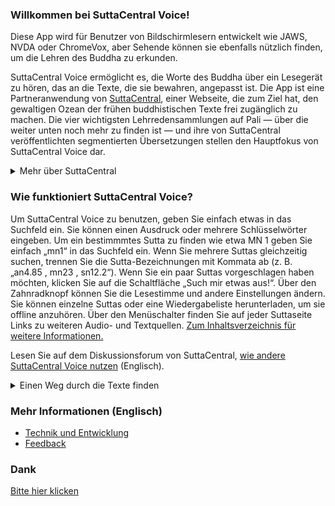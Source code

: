 ### Willkommen bei SuttaCentral Voice! 

Diese App wird für Benutzer von Bildschirmlesern entwickelt wie JAWS, NVDA oder ChromeVox, aber Sehende können sie ebenfalls nützlich finden, um die Lehren des Buddha zu erkunden.

SuttaCentral Voice ermöglicht es, die Worte des Buddha über ein Lesegerät zu hören, das an die Texte, die sie bewahren, angepasst ist. Die App ist eine Partneranwendung von <a href="https://suttacentral.net" target="_blank">SuttaCentral</a>, einer Webseite, die zum Ziel hat, den gewaltigen Ozean der frühen buddhistischen Texte frei zugänglich zu machen. Die vier wichtigsten Lehrredensammlungen auf Pali — über die weiter unten noch mehr zu finden ist — und ihre von SuttaCentral veröffentlichten segmentierten Übersetzungen stellen den Hauptfokus von SuttaCentral Voice dar.

<details>
<summary>Mehr über SuttaCentral</summary>

* <a href="/sc-voice/de/%C3%9Cber-SuttaCentral">Über SuttaCentral</a>
* <a href="/sc-voice/de/Einf%C3%BChrung-zu-SuttaCentral" target="_blank">Einführung zu SuttaCentral</a> 
* <a href="/sc-voice/de/Methodik-und-Quellen" target="_blank">SuttaCentrals Methodik</a>
* <a href="/sc-voice/de/Nummerierung-der-Suttas" target="_blank">SuttaCentrals Nummerierungssystem</a>
* <a href="/sc-voice/de/Abk%C3%BCrzungen" target="_blank">Von SuttaCentral benutzte Abkürzungen</a>
* <a href="/sc-voice/de/Sprachen-auf-SuttaCentral">Sprachen auf SuttaCentral</a>
* <a href="/sc-voice/de/W%C3%BCrdigung" target="_blank">Würdigung</a>
* <a href="/sc-voice/de/Lizenzen">Lizenzen</a>
* <a href="/sc-voice/de/Zum-Herunterladen">Zum Herunterladen</a>
* <a href="/sc-voice/de/Spenden-an-SuttaCentral">Spenden</a>

</details>

### Wie funktioniert SuttaCentral Voice?

Um SuttaCentral Voice zu benutzen, geben Sie einfach etwas in das Suchfeld ein. Sie können einen Ausdruck oder mehrere Schlüsselwörter eingeben. Um ein bestimmmtes Sutta zu finden wie etwa MN 1 geben Sie einfach „mn1“ in das Suchfeld ein. Wenn Sie mehrere Suttas gleichzeitig suchen, trennen Sie die Sutta-Bezeichnungen mit Kommata ab (z. B. „an4.85 <span aria-label="Komma"> </span><span aria-hidden="true">,</span> mn23 <span aria-label="Komma"> </span><span aria-hidden="true">,</span> sn12.2“). Wenn Sie ein paar Suttas vorgeschlagen haben möchten, klicken Sie auf die Schaltfläche „Such mir etwas aus!“. Über den Zahnradknopf können Sie die Lesestimme und andere Einstellungen ändern. Sie können einzelne Suttas oder eine Wiedergabeliste herunterladen, um sie offline anzuhören. Über den Menüschalter finden Sie auf jeder Suttaseite Links zu weiteren Audio- und Textquellen.
[Zum Inhaltsverzeichnis für weitere Informationen.](https://github.com/sc-voice/sc-voice/wiki/Inhaltsverzeichnis)

Lesen Sie auf dem Diskussionsforum von SuttaCentral, <a href="https://discourse.suttacentral.net/t/how-do-you-use-suttacentral-voice/12384" target="_blank">wie andere SuttaCentral Voice nutzen</a> (Englisch).

<details>
<summary>Einen Weg durch die Texte finden</summary>

Auf SuttaCentral finden Sie allgemeine Einführungen zu den beiden Abschnitten des Palikanon, in denen die Unterweisungen des Buddha niedergelegt sind: 

* <a href="https://suttacentral.net/discourses" target="_blank">Introduction to the Discourses</a>
* <a href="https://suttacentral.net/vinaya" target="_blank">Introduction to the Vinaya (Monastic Code)</a>

Ebenso gibt es auf SuttaCentral umfangreiche Leitfäden zu den Palisammlungen, die zahlreiche Einzelheiten und Feinheiten ausführlich behandeln:

* [Ein Leitfaden zu den Pali-Suttas](https://github.com/sc-voice/sc-voice/wiki/Ein-Leitfaden-zu-den-Pali%E2%80%90Suttas)
* <a href="https://suttacentral.net/dn-guide-sujato" target="_blank">The Long Discourses: Dhamma as literature and compilation</a>
* <a href="https://suttacentral.net/mn-guide-sujato" target="_blank">The Middle Discourses: conversations on matters of deep truth</a>
* <a href="https://suttacentral.net/sn-guide-sujato" target="_blank">The Linked Discourses: the blueprint for Buddhist philosophy</a>
* <a href="https://suttacentral.net/an-guide-sujato" target="_blank">The Numbered Discourses: things that are useful every day</a>

Die folgenden Indexe sowie ein Pali-Glossar können ebenfalls helfen, das zu finden, was Sie suchen:

* <a href="https://suttacentral.net/subjects" target="_blank">Index of Subjects</a>
* <a href="https://suttacentral.net/similes" target="_blank">Index of Similes</a>
* <a href="https://suttacentral.net/names" target="_blank">Index of Names</a>
* <a href="https://suttacentral.net/terminology" target="_blank">Basic Pali Terminology</a>

</details>

### Mehr Informationen (Englisch)
* <a href="https://github.com/sc-voice/sc-voice/wiki/Inhaltsverzeichnis#Technik-und-Entwicklung" target="_blank">Technik und Entwicklung</a>
* <a href="https://discourse.suttacentral.net/tags/sc-voice" target="_blank">Feedback</a>

### Dank
[Bitte hier klicken](https://github.com/sc-voice/sc-voice/wiki/Dank)
